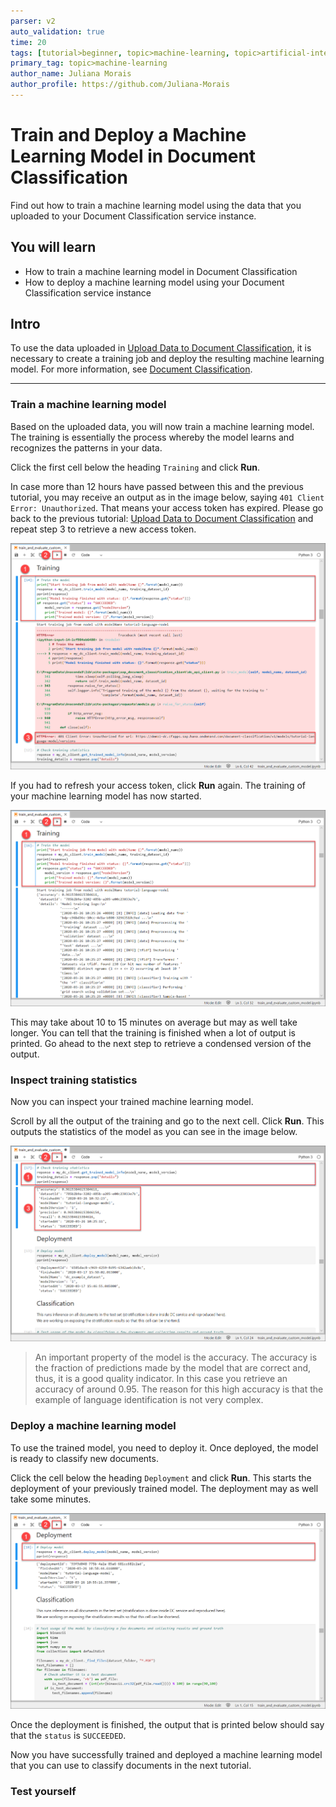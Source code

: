 ```yaml
---
parser: v2
auto_validation: true
time: 20
tags: [tutorial>beginner, topic>machine-learning, topic>artificial-intelligence, topic>cloud, software-product>sap-business-technology-platform, software-product>sap-ai-business-services, software-product>document-classification, tutorial>license]
primary_tag: topic>machine-learning
author_name: Juliana Morais
author_profile: https://github.com/Juliana-Morais
---
```


# Train and Deploy a Machine Learning Model in Document Classification
<!-- description --> Find out how to train a machine learning model using the data that you uploaded to your Document Classification service instance.

## You will learn
  - How to train a machine learning model in Document Classification
  - How to deploy a machine learning model using your Document Classification service instance

## Intro
To use the data uploaded in [Upload Data to Document Classification](cp-aibus-dc-upload), it is necessary to create a training job and deploy the resulting machine learning model. For more information, see [Document Classification](https://help.sap.com/viewer/ca60cd2ed44f4261a3ae500234c46f37/SHIP/en-US).

---

### Train a machine learning model


Based on the uploaded data, you will now train a machine learning model. The training is essentially the process whereby the model learns and recognizes the patterns in your data.

Click the first cell below the heading `Training` and click **Run**.

In case more than 12 hours have passed between this and the previous tutorial, you may receive an output as in the image below, saying `401 Client Error: Unauthorized`. That means your access token has expired. Please go back to the previous tutorial: [Upload Data to Document Classification](cp-aibus-dc-upload) and repeat step 3 to retrieve a new access token.

![Authorization Error](authorization-error.png)

If you had to refresh your access token, click **Run** again. The training of your machine learning model has now started.

![Training](training.png)

This may take about 10 to 15 minutes on average but may as well take longer. You can tell that the training is finished when a lot of output is printed. Go ahead to the next step to retrieve a condensed version of the output.



### Inspect training statistics


Now you can inspect your trained machine learning model.

Scroll by all the output of the training and go to the next cell. Click **Run**. This outputs the statistics of the model as you can see in the image below.

![Training Statistics](training-statistics.png)

>An important property of the model is the accuracy. The accuracy is the fraction of predictions made by the model that are correct and, thus, it is a good quality indicator. In this case you retrieve an accuracy of around 0.95. The reason for this high accuracy is that the example of language identification is not very complex.



### Deploy a machine learning model


To use the trained model, you need to deploy it. Once deployed, the model is ready to classify new documents.

Click the cell below the heading `Deployment` and click **Run**. This starts the deployment of your previously trained model. The deployment may as well take some minutes.

![Deployment](deployment.png)

Once the deployment is finished, the output that is printed below should say that the `status` is `SUCCEEDED`.

Now you have successfully trained and deployed a machine learning model that you can use to classify documents in the next tutorial.



### Test yourself



